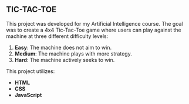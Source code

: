 ## TIC-TAC-TOE
This project was developed for my Artificial Intelligence course. The goal was to create a 4x4 Tic-Tac-Toe game where users can play against the machine at three different difficulty levels:

1. **Easy**: The machine does not aim to win.
2. **Medium**: The machine plays with more strategy.
3. **Hard**: The machine actively seeks to win.

This project utilizes:
- **HTML**
- **CSS**
- **JavaScript**
